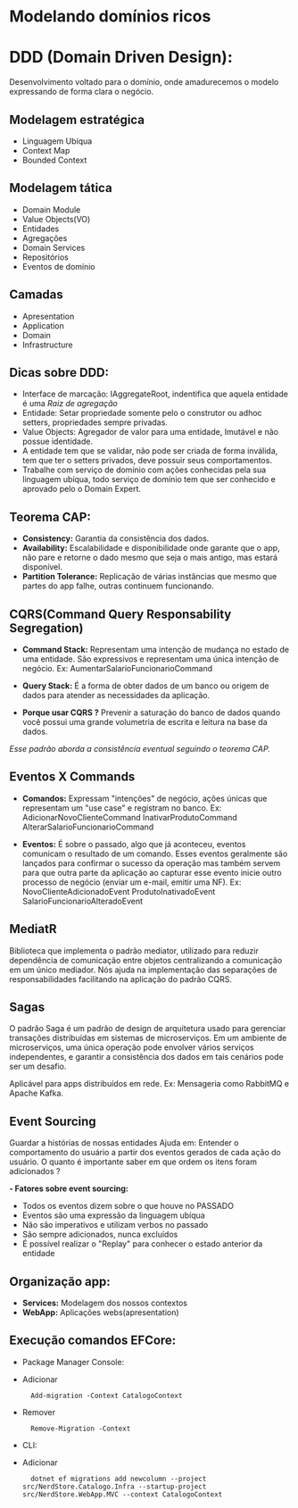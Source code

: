 # Modelando domínios ricos

# DDD (Domain Driven Design):
Desenvolvimento voltado para o domínio, onde amadurecemos o modelo expressando de forma clara o negócio.

## Modelagem estratégica
  - Linguagem Ubíqua
  - Context Map
  - Bounded Context
  
## Modelagem tática
 - Domain Module
 - Value Objects(VO)
 - Entidades
 - Agregações
 - Domain Services
 - Repositórios
 - Eventos de domínio

## Camadas
  - Apresentation
  - Application
  - Domain
  - Infrastructure

## Dicas sobre DDD:
- Interface de marcação: IAggregateRoot, indentifica que aquela entidade é uma *Raiz de agregação*
- Entidade: Setar propriedade somente pelo o construtor ou adhoc setters, propriedades sempre privadas.
- Value Objects: Agregador de valor para uma entidade, Imutável e não possue identidade.
- A entidade tem que se validar, não pode ser criada de forma inválida, tem que ter o setters privados, deve possuir seus comportamentos.
- Trabalhe com serviço de domínio com ações conhecidas pela sua linguagem ubíqua, todo serviço de domínio tem que ser conhecido e aprovado pelo o Domain Expert.

## Teorema CAP:
  - **Consistency:** Garantia da consistência dos dados.
  - **Availability:** Escalabilidade e disponibilidade onde garante que o app, não pare e retorne o dado mesmo que seja o mais antigo, mas estará disponível.
  - **Partition Tolerance:** Replicação de várias instâncias que mesmo que partes do app falhe, outras continuem funcionando.
    
## CQRS(Command Query Responsability Segregation)
  - **Command Stack:** Representam uma intenção de mudança no estado de uma entidade.
    São expressivos e representam uma única intenção de negócio. Ex: AumentarSalarioFuncionarioCommand
       
  - **Query Stack:** É a forma de obter dados de um banco ou origem de dados para atender
    as necessidades da aplicação.
    
  - **Porque usar CQRS ?** Prevenir a saturação do banco de dados quando você possui uma grande volumetria de escrita e leitura na base da dados.

  _Esse padrão aborda a consistência eventual seguindo o teorema CAP._
    
## Eventos X Commands
  - **Comandos:** Expressam "intenções" de negócio, ações únicas que representam um "use case" e registram no banco.
  Ex: AdicionarNovoClienteCommand
      InativarProdutoCommand
      AlterarSalarioFuncionarioCommand

  - **Eventos:** É sobre o passado, algo que já aconteceu, eventos comunicam o resultado de um comando. Esses eventos geralmente são lançados para confirmar o sucesso da operação mas também servem para que outra parte da aplicação ao capturar esse evento inicie outro processo de negócio (enviar um e-mail, emitir uma NF).
  Ex: NovoClienteAdicionadoEvent
      ProdutoInativadoEvent
      SalarioFuncionarioAlteradoEvent

## MediatR
Biblioteca que implementa o padrão mediator, utilizado para reduzir dependência de comunicação entre objetos centralizando a comunicação em um único mediador.
Nós ajuda na implementação das separações de responsabilidades facilitando na aplicação do padrão CQRS.

## Sagas
O padrão Saga é um padrão de design de arquitetura usado para gerenciar transações distribuídas em sistemas de microserviços. Em um ambiente de microserviços, uma única operação pode envolver vários serviços independentes, e garantir a consistência dos dados em tais cenários pode ser um desafio.

Aplicável para apps distribuídos em rede. Ex: Mensageria como RabbitMQ e Apache Kafka.

## Event Sourcing
Guardar a histórias de nossas entidades
Ajuda em: Entender o comportamento do usuário a partir dos eventos gerados de cada ação do usuário.
O quanto é importante saber em que ordem os itens foram adicionados ?

**- Fatores sobre event sourcing:**
- Todos os eventos dizem sobre o que houve no PASSADO
- Eventos são uma expressão da linguagem ubíqua
- Não são imperativos e utilizam verbos no passado
- São sempre adicionados, nunca excluídos
- É possível realizar o "Replay" para conhecer o estado anterior da entidade


## Organização app:
  - **Services:** Modelagem dos nossos contextos
  - **WebApp:** Aplicações webs(apresentation)

## Execução comandos EFCore:

- Package Manager Console:

- Adicionar

        Add-migration -Context CatalogoContext
- Remover
  
        Remove-Migration -Context

- CLI:

- Adicionar
  
        dotnet ef migrations add newcolumn --project src/NerdStore.Catalogo.Infra --startup-project src/NerdStore.WebApp.MVC --context CatalogoContext
